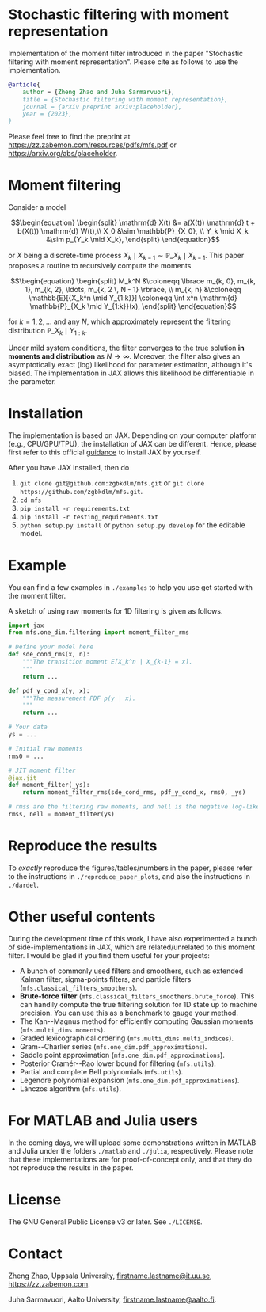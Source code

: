 # Stochastic filtering with moment representation

Implementation of the moment filter introduced in the paper "Stochastic filtering with moment representation". Please 
cite as follows to use the implementation.

```bibtex
@article{
    author = {Zheng Zhao and Juha Sarmarvuori}, 
    title = {Stochastic filtering with moment representation},
    journal = {arXiv preprint arXiv:placeholder},
    year = {2023},
}
```

Please feel free to find the preprint at https://zz.zabemon.com/resources/pdfs/mfs.pdf or https://arxiv.org/abs/placeholder.

# Moment filtering
Consider a model

```math
\begin{equation}
    \begin{split}
        \mathrm{d} X(t) &= a(X(t)) \mathrm{d} t + b(X(t)) \mathrm{d} W(t),\\
        X_0 &\sim \mathbb{P}_{X_0}, \\
        Y_k \mid X_k &\sim p_{Y_k \mid X_k},
    \end{split}
\end{equation}
```

or $X$ being a discrete-time process $X_k \mid X_{k-1} \sim \mathbb{P}\_{X_k \mid X_{k-1}}$. This paper proposes a routine 
to recursively compute the moments

```math
\begin{equation}
    \begin{split}
        M_k^N &\coloneqq \lbrace m_{k, 0},  m_{k, 1},  m_{k, 2}, \ldots, m_{k, 2 \, N - 1} \rbrace, \\
        m_{k, n} &\coloneqq \mathbb{E}[{X_k^n \mid Y_{1:k}}] \coloneqq \int x^n \mathrm{d} \mathbb{P}_{X_k \mid Y_{1:k}}(x),
    \end{split}
\end{equation}
```

for $k=1,2,\ldots$ and any $N$, which approximately represent the filtering distribution $\mathbb{P}\_{X_k \mid Y_{1:k}}$.

Under mild system conditions, the filter converges to the true solution **in moments and distribution** as $N\to\infty$. Moreover, the filter also gives an asymptotically exact (log) likelihood for parameter estimation, although it's biased. The implementation in JAX allows this likelihood be differentiable in the parameter.

# Installation

The implementation is based on JAX. Depending on your computer platform (e.g., CPU/GPU/TPU), the installation of JAX can be different. Hence, please first refer to this official [guidance](https://github.com/google/jax#installation) to install JAX by yourself.

After you have JAX installed, then do

1. `git clone git@github.com:zgbkdlm/mfs.git` or `git clone https://github.com/zgbkdlm/mfs.git`.
2. `cd mfs`
3. `pip install -r requirements.txt`
4. `pip install -r testing_requirements.txt`
5. `python setup.py install` or `python setup.py develop` for the editable model.

# Example

You can find a few examples in `./examples` to help you use get started with the moment filter.

A sketch of using raw moments for 1D filtering is given as follows. 

```python
import jax
from mfs.one_dim.filtering import moment_filter_rms

# Define your model here
def sde_cond_rms(x, n):
    """The transition moment E[X_k^n | X_{k-1} = x].
    """
    return ...

def pdf_y_cond_x(y, x):
    """The measurement PDF p(y | x).
    """
    return ...

# Your data
ys = ...

# Initial raw moments
rms0 = ...

# JIT moment filter
@jax.jit
def moment_filter(_ys):
    return moment_filter_rms(sde_cond_rms, pdf_y_cond_x, rms0, _ys)

# rmss are the filtering raw moments, and nell is the negative log-likelihood
rmss, nell = moment_filter(ys)
```

# Reproduce the results

To *exactly* reproduce the figures/tables/numbers in the paper, please refer to the instructions in `./reproduce_paper_plots`, and also the instructions in `./dardel`.

# Other useful contents

During the development time of this work, I have also experimented a bunch of side-implementations in JAX, which are related/unrelated to this moment filter. 
I would be glad if you find them useful for your projects:

- A bunch of commonly used filters and smoothers, such as extended Kalman filter, sigma-points filters, and particle filters (`mfs.classical_filters_smoothers`).
- **Brute-force filter** (`mfs.classical_filters_smoothers.brute_force`). This can handily compute the true filtering solution for 1D state up to machine precision. You can use this as a benchmark to gauge your method.
- The Kan--Magnus method for efficiently computing Gaussian moments (`mfs.multi_dims.moments`). 
- Graded lexicographical ordering (`mfs.multi_dims.multi_indices`).
- Gram--Charlier series (`mfs.one_dim.pdf_approximations`).
- Saddle point approximation (`mfs.one_dim.pdf_approximations`).
- Posterior Cramér--Rao lower bound for filtering (`mfs.utils`).
- Partial and complete Bell polynomials (`mfs.utils`).
- Legendre polynomial expansion (`mfs.one_dim.pdf_approximations`).
- Lánczos algorithm (`mfs.utils`).

# For MATLAB and Julia users
In the coming days, we will upload some demonstrations written in MATLAB and Julia under the folders `./matlab` and `./julia`, respectively. Please note that these implementations are for proof-of-concept only, and that they do not reproduce the results in the paper.

# License
The GNU General Public License v3 or later. See `./LICENSE`.

# Contact
Zheng Zhao, Uppsala University, firstname.lastname@it.uu.se, https://zz.zabemon.com.

Juha Sarmavuori, Aalto University, firstname.lastname@aalto.fi.
